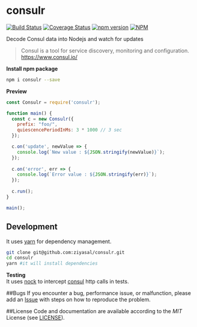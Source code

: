 # consulr
[![Build Status](https://travis-ci.org/ziyasal/consulr.svg?branch=master)](https://travis-ci.org/ziyasal/consulr) [![Coverage Status](https://coveralls.io/repos/github/ziyasal/consulr/badge.svg?branch=master)](https://coveralls.io/github/ziyasal/consulr?branch=master) [![npm version](https://badge.fury.io/js/consulr.svg)](https://badge.fury.io/js/consulr)  [![NPM](https://nodei.co/npm/consulr.png)](https://nodei.co/npm/consulr/)  

Decode Consul data into Nodejs and watch for updates

> Consul is a tool for service discovery, monitoring and configuration. https://www.consul.io/  

**Install npm package**
```sh
npm i consulr --save
```

**Preview**
```js
const Consulr = require('consulr');

function main() {
  const c = new Consulr({
    prefix: "foo/",
    quiescencePeriodInMs: 3 * 1000 // 3 sec
  });

  c.on('update', newValue => {
    console.log(`New value : ${JSON.stringify(newValue)}`);
  });
  
  c.on('error', err => {
    console.log(`Error value : ${JSON.stringify(err)}`);
  });
  
  c.run();
}

main();
```
## Development
It uses [yarn](https://github.com/yarnpkg) for dependency management.

```sh
git clone git@github.com:ziyasal/consulr.git
cd consulr
yarn #it will install dependencies
```

**Testing**  
It uses [nock](https://github.com/node-nock/nock) to intercept [consul](https://www.consul.io/) http calls in tests.

##Bugs
If you encounter a bug, performance issue, or malfunction, please add an [Issue](https://github.com/ziyasal/consulr/issues) with steps on how to reproduce the problem.

##License
Code and documentation are available according to the *MIT* License (see [LICENSE](https://github.com/ziyasal/consulr/blob/master/LICENSE)).

